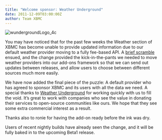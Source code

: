 ```yaml
---
title: "Welcome sponsor: Weather Underground"
date: 2011-12-09T03:00:00Z
author: Team XBMC
---
```


![](/sites/default/files/uploads/wundergroundLogo_4c-168x101.webp "wundergroundLogo_4c")

You may have noticed that for the past few weeks the Weather section of XBMC has become unable to provide updated information due to our default weather provider moving to a fully fee-based API. A [brief scramble](https://kodi.wiki/natethomas/2011/11/10/weekend-weather-update/) ensued, and the change provided the kick-in-the-pants we needed to move weather providers into our add-ons framework so that we can send out updates between releases, and allow users to choose between different sources much more easily.

We have now added the final piece of the puzzle: A default provider who has agreed to sponsor XBMC and its users with all the data we need. A special thanks to [Weather Underground](https://www.wunderground.com/) for working quickly with us to fill the void. It’s great to work with companies who see the value in donating their services to open-source communities like ours. We hope that they see some extra commercial interest as a result.

Thanks also to ronie for having the add-on ready before the ink was dry.

Users of recent nightly builds have already seen the change, and it will be fully baked in to the upcoming Beta1 release.
